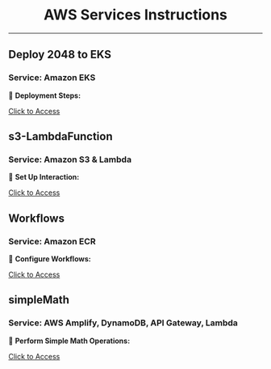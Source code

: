 <div align="center">
  <h1>AWS Services Instructions</h1>
</div>

---

## Deploy 2048 to EKS
### Service: Amazon EKS

🚀 **Deployment Steps:**

[Click to Access](https://github.com/xiayulin123/AWS-Services/tree/main/EKS2048-deployment)

## s3-LambdaFunction
### Service: Amazon S3 & Lambda

🔗 **Set Up Interaction:**

[Click to Access](https://github.com/xiayulin123/AWS-Services/tree/main/s3-LambdaFunction)

## Workflows
### Service: Amazon ECR

🔄 **Configure Workflows:**

[Click to Access](https://github.com/xiayulin123/AWS-Services/tree/main/workflows)

## simpleMath
### Service: AWS Amplify, DynamoDB, API Gateway, Lambda

🔢 **Perform Simple Math Operations:**

[Click to Access](https://github.com/xiayulin123/AWS-Services/tree/main/simpleMath)

